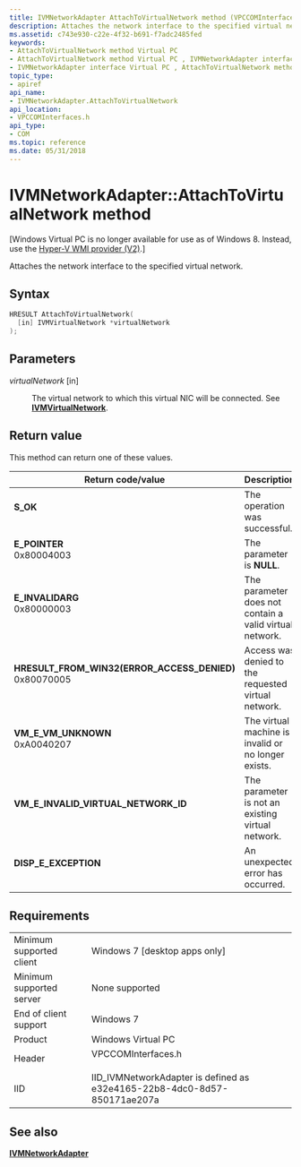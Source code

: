 ```yaml
---
title: IVMNetworkAdapter AttachToVirtualNetwork method (VPCCOMInterfaces.h)
description: Attaches the network interface to the specified virtual network.
ms.assetid: c743e930-c22e-4f32-b691-f7adc2485fed
keywords:
- AttachToVirtualNetwork method Virtual PC
- AttachToVirtualNetwork method Virtual PC , IVMNetworkAdapter interface
- IVMNetworkAdapter interface Virtual PC , AttachToVirtualNetwork method
topic_type:
- apiref
api_name:
- IVMNetworkAdapter.AttachToVirtualNetwork
api_location:
- VPCCOMInterfaces.h
api_type:
- COM
ms.topic: reference
ms.date: 05/31/2018
---
```


# IVMNetworkAdapter::AttachToVirtualNetwork method

\[Windows Virtual PC is no longer available for use as of Windows 8. Instead, use the [Hyper-V WMI provider (V2)](/windows/desktop/HyperV_v2/windows-virtualization-portal).\]

Attaches the network interface to the specified virtual network.

## Syntax


```C++
HRESULT AttachToVirtualNetwork(
  [in] IVMVirtualNetwork *virtualNetwork
);
```



## Parameters

<dl> <dt>

*virtualNetwork* \[in\]
</dt> <dd>

The virtual network to which this virtual NIC will be connected. See [**IVMVirtualNetwork**](ivmvirtualnetwork.md).

</dd> </dl>

## Return value

This method can return one of these values.



| Return code/value                                                                                                                                                                          | Description                                                        |
|--------------------------------------------------------------------------------------------------------------------------------------------------------------------------------------------|--------------------------------------------------------------------|
| <dl> <dt>**S\_OK**</dt> </dl>                                                                                                       | The operation was successful.<br/>                           |
| <dl> <dt>**E\_POINTER**</dt> <dt>0x80004003</dt> </dl>                                  | The parameter is **NULL**.<br/>                              |
| <dl> <dt>**E\_INVALIDARG**</dt> <dt>0x80000003</dt> </dl>                               | The parameter does not contain a valid virtual network.<br/> |
| <dl> <dt>**HRESULT\_FROM\_WIN32(ERROR\_ACCESS\_DENIED)**</dt> <dt>0x80070005</dt> </dl> | Access was denied to the requested virtual network.<br/>     |
| <dl> <dt>**VM\_E\_VM\_UNKNOWN**</dt> <dt>0xA0040207</dt> </dl>                          | The virtual machine is invalid or no longer exists.<br/>     |
| <dl> <dt>**VM\_E\_INVALID\_VIRTUAL\_NETWORK\_ID**</dt> </dl>                                                                        | The parameter is not an existing virtual network.<br/>       |
| <dl> <dt>**DISP\_E\_EXCEPTION**</dt> </dl>                                                                                          | An unexpected error has occurred.<br/>                       |



 

## Requirements



|                                     |                                                                                               |
|-------------------------------------|-----------------------------------------------------------------------------------------------|
| Minimum supported client<br/> | Windows 7 \[desktop apps only\]<br/>                                                    |
| Minimum supported server<br/> | None supported<br/>                                                                     |
| End of client support<br/>    | Windows 7<br/>                                                                          |
| Product<br/>                  | Windows Virtual PC<br/>                                                                 |
| Header<br/>                   | <dl> <dt>VPCCOMInterfaces.h</dt> </dl> |
| IID<br/>                      | IID\_IVMNetworkAdapter is defined as e32e4165-22b8-4dc0-8d57-850171ae207a<br/>          |



## See also

<dl> <dt>

[**IVMNetworkAdapter**](ivmnetworkadapter.md)
</dt> </dl>

 

